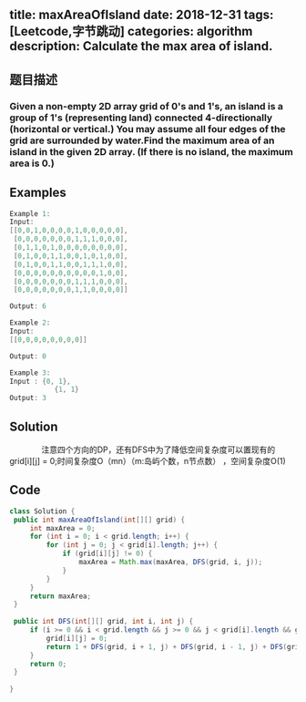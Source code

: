 title: maxAreaOfIsland
date: 2018-12-31
tags: [Leetcode,字节跳动]
categories: algorithm 
description: Calculate the max area of island.
---
## 题目描述
  ### Given a non-empty 2D array grid of 0's and 1's, an island is a group of 1's (representing land) connected 4-directionally (horizontal or vertical.) You may assume all four edges of the grid are surrounded by water.Find the maximum area of an island in the given 2D array. (If there is no island, the maximum area is 0.)
 ## Examples
``` java
Example 1:
Input: 
[[0,0,1,0,0,0,0,1,0,0,0,0,0],
 [0,0,0,0,0,0,0,1,1,1,0,0,0],
 [0,1,1,0,1,0,0,0,0,0,0,0,0],
 [0,1,0,0,1,1,0,0,1,0,1,0,0],
 [0,1,0,0,1,1,0,0,1,1,1,0,0],
 [0,0,0,0,0,0,0,0,0,0,1,0,0],
 [0,0,0,0,0,0,0,1,1,1,0,0,0],
 [0,0,0,0,0,0,0,1,1,0,0,0,0]]

Output: 6 

```
```java
Example 2:
Input: 
[[0,0,0,0,0,0,0,0]]

Output: 0

```
```java
Example 3:
Input : {0, 1},
           {1, 1}
Output: 3		  
```

## Solution
　　　　注意四个方向的DP，还有DFS中为了降低空间复杂度可以置现有的grid[i][j] = 0;时间复杂度O（mn）（m:岛屿个数，n节点数） ，空间复杂度O(1)
	
## Code

```java
class Solution {
 public int maxAreaOfIsland(int[][] grid) {                                                     
     int maxArea = 0;                                                                           
     for (int i = 0; i < grid.length; i++) {                                                    
         for (int j = 0; j < grid[i].length; j++) {                                             
             if (grid[i][j] != 0) {                                                             
                 maxArea = Math.max(maxArea, DFS(grid, i, j));                                  
             }                                                                                  
         }                                                                                      
     }                                                                                          
     return maxArea;                                                                            
 }                                                                                              
                                                                                                
 public int DFS(int[][] grid, int i, int j) {                                                   
     if (i >= 0 && i < grid.length && j >= 0 && j < grid[i].length && grid[i][j] != 0) {        
         grid[i][j] = 0;                                                                        
         return 1 + DFS(grid, i + 1, j) + DFS(grid, i - 1, j) + DFS(grid, i, j - 1) + DFS(grid, i, j+1);
     }
     return 0;                                                                                  
 }                                                                                              
                                                                                                  
}                                                           
```